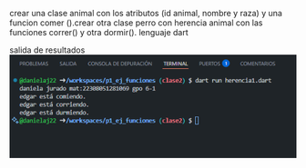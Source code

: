 crear una clase animal con los atributos (id animal, nombre y raza) y una funcion comer ().crear otra clase perro con herencia animal con las funciones correr() y otra dormir(). lenguaje dart

salida de resultados
![alt text](image-10.png)